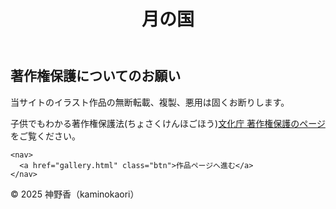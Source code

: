 <!DOCTYPE html>
<html lang="ja">
<head>
  <meta charset="UTF-8" />
  <title>イラスト作品サイト - 著作権について</title>
<link rel="stylesheet" href="style.css" />
</head>
<body>
  <header>
    <h1>月の国</h1>
  </header>

  <main>
    <section>
      <h2>著作権保護についてのお願い</h2>
      <p>当サイトのイラスト作品の無断転載、複製、悪用は固くお断りします。</p>
      <p>子供でもわかる著作権保護法(ちょさくけんほごほう)<a href="https://pf.bunka.go.jp/chosaku/chosakuken/hakase/hajimete_1/index.html" target="_blank" rel="noopener noreferrer">文化庁 著作権保護のページ</a>をご覧ください。</p>
    </section>

    <nav>
      <a href="gallery.html" class="btn">作品ページへ進む</a>
    </nav>
  </main>

  <footer>
    <p>© 2025 神野香（kaminokaori）</p>
  </footer>
</body>
</html>
